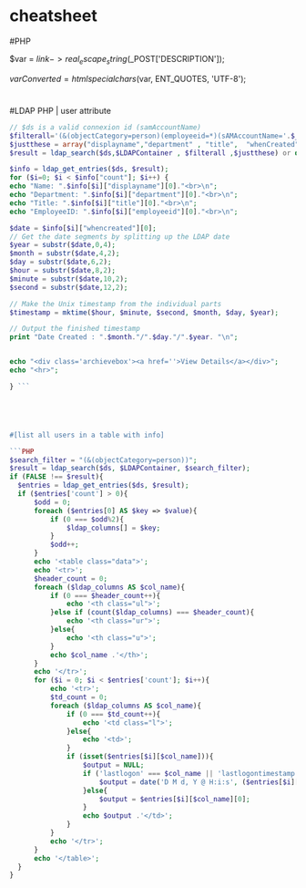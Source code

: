 # cheatsheet
#PHP

$var = $link->real_escape_string($_POST['DESCRIPTION']); 

$varConverted = htmlspecialchars($var, ENT_QUOTES, 'UTF-8');
#


#LDAP PHP | user attribute

```PHP
// $ds is a valid connexion id (samAccountName)
$filterall='(&(objectCategory=person)(employeeid=*)(sAMAccountName='.$_SESSION["username"].'))';
$justthese = array("displayname","department" , "title",  "whenCreated","employeeid"); 
$result = ldap_search($ds,$LDAPContainer , $filterall ,$justthese) or die ("Search failed");

$info = ldap_get_entries($ds, $result);
for ($i=0; $i < $info["count"]; $i++) { 
echo "Name: ".$info[$i]["displayname"][0]."<br>\n"; 
echo "Department: ".$info[$i]["department"][0]."<br>\n";
echo "Title: ".$info[$i]["title"][0]."<br>\n"; 
echo "EmployeeID: ".$info[$i]["employeeid"][0]."<br>\n";

$date = $info[$i]["whencreated"][0];
// Get the date segments by splitting up the LDAP date
$year = substr($date,0,4);
$month = substr($date,4,2);
$day = substr($date,6,2);
$hour = substr($date,8,2);
$minute = substr($date,10,2);
$second = substr($date,12,2);

// Make the Unix timestamp from the individual parts
$timestamp = mktime($hour, $minute, $second, $month, $day, $year);

// Output the finished timestamp
print "Date Created : ".$month."/".$day."/".$year. "\n";


echo "<div class='archievebox'><a href=''>View Details</a></div>";
echo "<hr>"; 

} ```





#[list all users in a table with info]

```PHP
$search_filter = "(&(objectCategory=person))";
$result = ldap_search($ds, $LDAPContainer, $search_filter);
if (FALSE !== $result){
  $entries = ldap_get_entries($ds, $result);
  if ($entries['count'] > 0){
      $odd = 0;
      foreach ($entries[0] AS $key => $value){
          if (0 === $odd%2){
              $ldap_columns[] = $key;
          }
          $odd++;
      }
      echo '<table class="data">';
      echo '<tr>';
      $header_count = 0;
      foreach ($ldap_columns AS $col_name){
          if (0 === $header_count++){
              echo '<th class="ul">';
          }else if (count($ldap_columns) === $header_count){
              echo '<th class="ur">';
          }else{
              echo '<th class="u">';
          }
          echo $col_name .'</th>';
      }
      echo '</tr>';
      for ($i = 0; $i < $entries['count']; $i++){
          echo '<tr>';
          $td_count = 0;
          foreach ($ldap_columns AS $col_name){
              if (0 === $td_count++){
                  echo '<td class="l">';
              }else{
                  echo '<td>';
              }
              if (isset($entries[$i][$col_name])){
                  $output = NULL;
                  if ('lastlogon' === $col_name || 'lastlogontimestamp' === $col_name){
                      $output = date('D M d, Y @ H:i:s', ($entries[$i][$col_name][0] / 10000000) - 11676009600);
                  }else{
                      $output = $entries[$i][$col_name][0];
                  }
                  echo $output .'</td>';
              }
          }
          echo '</tr>';
      }
      echo '</table>';
  }
}
```

